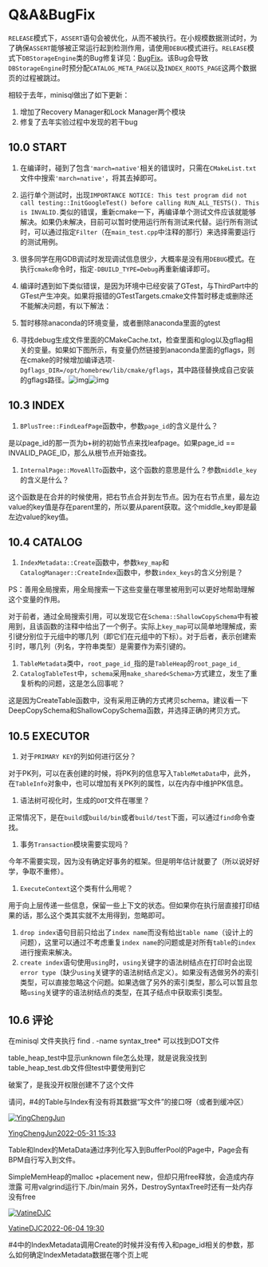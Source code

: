 # Q&A&BugFix

`RELEASE`模式下，`ASSERT`语句会被优化，从而不被执行。在小规模数据测试时，为了确保`ASSERT`能够被正常运行起到检测作用，请使用`DEBUG`模式进行。`RELEASE`模式下`DBStorageEngine`类的Bug修复详见：[BugFix](https://git.zju.edu.cn/zjucsdb/minisql/-/merge_requests/3)。该Bug会导致`DBStorageEngine`时预分配`CATALOG_META_PAGE`以及`INDEX_ROOTS_PAGE`这两个数据页的过程被跳过。

相较于去年，minisql做出了如下更新：

1. 增加了Recovery Manager和Lock Manager两个模块
2. 修复了去年实验过程中发现的若干bug

## 10.0 START

1. 在编译时，碰到了包含`'march=native'`相关的错误时，只需在`CMakeList.txt`文件中搜索`'march=native'`，将其去掉即可。
2. 运行单个测试时，出现`IMPORTANCE NOTICE: This test program did not call testing::InitGoogleTest() before calling RUN_ALL_TESTS(). This is INVALID.`类似的错误，重新cmake一下，再编译单个测试文件应该就能够解决。如果仍未解决，目前可以暂时使用运行所有测试来代替。运行所有测试时，可以通过指定`Filter`（在`main_test.cpp`中注释的那行）来选择需要运行的测试用例。
3. 很多同学在用GDB调试时发现调试信息很少，大概率是没有用`DEBUG`模式。在执行`cmake`命令时，指定`-DBUILD_TYPE=Debug`再重新编译即可。
4. 编译时遇到如下类似错误，是因为环境中已经安装了GTest，与ThirdPart中的GTest产生冲突。如果将报错的GTestTargets.cmake文件暂时移走或删除还不能解决问题，有以下解法：

1. 暂时移除anaconda的环境变量，或者删除anaconda里面的gtest
2. 寻找debug生成文件里面的CMakeCache.txt，检查里面和glog以及gflag相关的变量。如果如下图所示，有变量仍然链接到anaconda里面的gflags，则在cmake的时候增加编译选项`-Dgflags_DIR=/opt/homebrew/lib/cmake/gflags`，其中路径替换成自己安装的gflags路径。![img](https://cdn.nlark.com/yuque/0/2024/png/29437275/1711010281092-51772079-8080-4a37-a566-cd5aca3ac669.png)![img](https://cdn.nlark.com/yuque/0/2024/png/29437275/1716347436589-80e4d7a9-f0a5-469b-bcf8-2a0ebc1db6c4.png)

## 10.3 INDEX

1. `BPlusTree::FindLeafPage`函数中，参数`page_id`的含义是什么？

是以page_id的那一页为b+树的初始节点来找leafpage。如果page_id == INVALID_PAGE_ID，那么从根节点开始查找。

1. `InternalPage::MoveAllTo`函数中，这个函数的意思是什么？参数`middle_key`的含义是什么？

这个函数是在合并的时候使用，把右节点合并到左节点。因为在右节点里，最左边value的key值是存在parent里的，所以要从parent获取。这个middle_key即是最左边value的key值。

## 10.4 CATALOG

1. `IndexMetadata::Create`函数中，参数`key_map`和`CatalogManager::CreateIndex`函数中，参数`index_keys`的含义分别是？

PS：善用全局搜索，用全局搜索一下这些变量在哪里被用到可以更好地帮助理解这个变量的作用。

对于前者，通过全局搜索引用，可以发现它在`Schema::ShallowCopySchema`中有被用到，且该函数的注释中给出了一个例子。实际上`key_map`可以简单地理解成，索引键分别位于元组中的哪几列（即它们在元组中的下标）。对于后者，表示创建索引时，哪几列（列名，字符串类型）是需要作为索引键的。

1. `TableMetadata`类中，`root_page_id_`指的是`TableHeap`的`root_page_id_`
2. `CatalogTableTest`中，`schema`采用`make_shared<Schema>`方式建立，发生了重复析构的问题，这是怎么回事呢？

这是因为CreateTable函数中，没有采用正确的方式拷贝schema。建议看一下DeepCopySchema和ShallowCopySchema函数，并选择正确的拷贝方式。

## 10.5 EXECUTOR

1. 对于`PRIMARY KEY`的列如何进行区分？

对于PK列，可以在表创建的时候，将PK列的信息写入`TableMetaData`中，此外，在`TableInfo`对象中，也可以增加有关PK列的属性，以在内存中维护PK信息。

1. 语法树可视化时，生成的`DOT`文件在哪里？

正常情况下，是在`build`或`build/bin`或者`build/test`下面，可以通过`find`命令查找。

1. 事务`Transaction`模块需要实现吗？

今年不需要实现，因为没有确定好事务的框架。但是明年估计就要了（所以说好好学，争取不重修）。

1. `ExecuteContext`这个类有什么用呢？

用于向上层传递一些信息，保留一些上下文的状态。但如果你在执行层直接打印结果的话，那么这个类其实就不太用得到，忽略即可。

1. `drop index`语句目前只给出了`index name`而没有给出`table name`（设计上的问题），这里可以通过不考虑重复`index name`的问题或是对所有`table`的`index`进行搜索来解决。
2. `create index`语句使用`using`时，`using`关键字的语法树结点在打印时会出现`error type`（缺少`using`关键字的语法树结点定义）。如果没有选做另外的索引类型，可以直接忽略这个问题。如果选做了另外的索引类型，那么可以暂且忽略`using`关键字的语法树结点的类型，在其子结点中获取索引类型。

## 10.6 评论

在minisql 文件夹执行 find . -name syntax_tree* 可以找到DOT文件



table_heap_test中显示unknown file怎么处理，就是说我没找到table_heap_test.db文件但test中要使用到它

破案了，是我没开权限创建不了这个文件





请问，#4的Table与Index有没有将其数据“写文件”的接口呀（或者到缓冲区）



[![YingChengJun](https://cdn.nlark.com/yuque/0/2024/jpeg/25540491/1713423592889-avatar/7ddaca76-6f7e-4645-9b56-23a2439dd6fd.jpeg?x-oss-process=image%2Fresize%2Cm_fill%2Cw_64%2Ch_64%2Fformat%2Cpng)](https://www.yuque.com/yingchengjun)

[YingChengJun](https://www.yuque.com/yingchengjun)[2022-05-31 15:33](https://www.yuque.com/yingchengjun/minisql/qwa3sh#comment-22331663)

Table和Index的MetaData通过序列化写入到BufferPool的Page中，Page会有BPM自行写入到文件。





SimpleMemHeap的malloc +placement new，但却只用free释放，会造成内存泄露
可用valgrind运行下./bin/main
另外，DestroySyntaxTree时还有一处内存没有free







[![VatineDJC](https://cdn.nlark.com/yuque/0/2021/jpeg/anonymous/1635159704943-9bf0d6dc-0883-4584-8a0d-3e9b33b9b5d8.jpeg?x-oss-process=image%2Fresize%2Cm_fill%2Cw_64%2Ch_64%2Fformat%2Cpng)](https://www.yuque.com/vatinedjc)

[VatineDJC](https://www.yuque.com/vatinedjc)[2022-06-04 19:30](https://www.yuque.com/yingchengjun/minisql/qwa3sh#comment-22343508)

\#4中的IndexMetadata调用Create的时候并没有传入和page_id相关的参数，那么如何确定IndexMetadata数据在哪个页上呢



